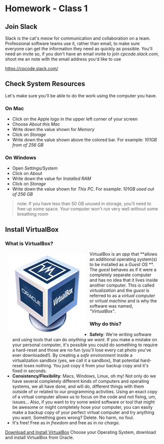 Homework - Class 1
==================

## Join Slack
Slack is the cat's meow for communication and collaboration on a team.  Professional software teams use it, rather than email, to make sure everyone can get the information they need as quickly as possible.  You'll need an invite so, if you don't have an email invite to join *cpcode.slack.com*, shoot me an note with the email address you'd like to use

https://cpcode.slack.com/

## Check System Resources
Let's make sure you'll be able to do the work using the computer you have.  

### On Mac
 * Click on the Apple logo in the upper left corner of your screen
 * Choose *About this Mac*
 * Write down the value shown for *Memory*
 * Click on *Storage*
 * Write down the value shown above the colored bar.  For example: *101GB from of 256 GB*

### On Windows
* Open *Settings/System*
* Click on *About*
* Write down the value for *Installed RAM*
* Click on *Storage*
* Write down the value shown for *This PC*.  For example: *101GB used out of 256 GB*


 > note: If you have less than 50 GB unused in storage, you'll need to free up some space.  Your computer won't run very well without some breathing room

## Install VirtualBox

### What is VirtualBox?
<img src='vbox_logo.png' style='float:left;margin:10px' />

VirtualBox is an *app* that **allows an additional operating system(s) to be installed as a *Guest OS* **. The *guest* behaves as if it were a completely separate computer and has no idea that it lives inside another computer.
This is called *virtualization* and the *guest* is referred to as a *virtual computer* or *virtual machine* and is why the software was named, *"VirtualBox"*.

### Why do this?
 * **Safety**: We're writing software and using tools that can do *anything we want*.  If you make a mistake on your personal computer, it's possible you could do something to require a hard-reset and those are no fun (you'll lose every cat photo you've ever downloaded!).  By creating a *safe environment* inside a virtualization sandbox (yes, we call it a sandbox), that potential hard-reset loses nothing.  You just copy it from your backup copy and it's fixed in seconds.    
 * **Consistency/Flexibility**: Macs, Windows, Linux, oh my!  Not only do we have several completely different kinds of computers and operating systems, we all have done, and will do, different things with them outside of or related to our programming activities.  Using an exact copy of a virtual computer allows us to focus on the code and not fixing, um, issues...  Also, if you want to try some weird software or tool that might be awesome or might completely hose your computer, you can easily make a backup copy of your perfect  virtual computer and try anything you want.  Something goes wrong?  Delete.  No harm, no foul.
 * It's free!  Free as in *freedom* and free as in *no charge*.

[Download and Install VirtualBox](https://www.virtualbox.org/wiki/Downloads)
Choose your Operating System, download and install VirtualBox from Oracle.



[VBox]: vbox_logo.png
